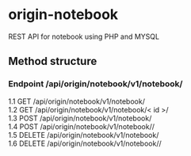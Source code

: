 # origin-notebook
REST API for notebook using PHP and MYSQL 

## Method structure

### Endpoint /api/origin/notebook/v1/notebook/
1.1 GET /api/origin/notebook/v1/notebook/  
1.2 GET /api/origin/notebook/v1/notebook/< id >/  
1.3 POST /api/origin/notebook/v1/notebook/  
1.4 POST /api/origin/notebook/v1/notebook/<id>/  
1.5 DELETE /api/origin/notebook/v1/notebook/  
1.6 DELETE /api/origin/notebook/v1/notebook/<id>/  
